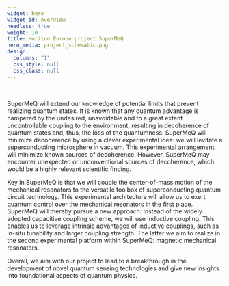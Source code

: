 ```yaml
---
widget: hero
widget_id: overview
headless: true
weight: 10
title: Horizon Europe project SuperMeQ
hero_media: project_schematic.png
design:
  columns: "1"
  css_style: null
  css_class: null
---
```

<br>

SuperMeQ will extend our knowledge of potential limits that prevent realizing quantum states. It is known that any quantum advantage is hampered by the undesired, unavoidable and to a great extent uncontrollable coupling to the environment, resulting in decoherence of quantum states and, thus, the loss of the quantumness. SuperMeQ will minimize decoherence by using a clever experimental idea: we will levitate a superconducting microsphere in vacuum. This experimental arrangement will minimize known sources of decoherence. However, SuperMeQ may encounter unexpected or unconventional sources of decoherence, which would be a highly relevant scientific finding.

Key in SuperMeQ is that we will couple the center-of-mass motion of the mechanical resonators to the versatile toolbox of superconducting quantum circuit technology. This experimental architecture will allow us to exert quantum control over the mechanical resonators in the first place. SuperMeQ will thereby pursue a new approach: instead of the widely adopted capacitive coupling scheme, we will use inductive coupling. This enables us to leverage intrinsic advantages of inductive couplings, such as in-situ tunability and larger coupling strength. The latter we aim to realize in the second experimental platform within SuperMeQ: magnetic mechanical resonators.

Overall, we aim with our project to lead to a breakthrough in the development of novel quantum sensing technologies and give new insights into foundational aspects of quantum physics.